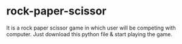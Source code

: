 # rock-paper-scissor
It is a rock paper scissor game in which user will be competing with computer.
Just download this python file & start playing the game.
